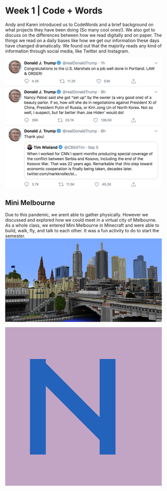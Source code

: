 # Week 1 | Code + Words
Andy and Karen introduced us to CodeWords and a brief background on what projects they have been doing (So many cool ones!). We also got to discuss on the differences between how we read digitally and on paper. The things we read on a daily bases like how we get our information these days have changed dramatically. We found out that the majority reads any kind of information through social media, like Twitter and Instagram. 

<img src="donaldtrumptweet.JPG" width="600">

## Mini Melbourne
Due to this pandemic, we arent able to gather physically. However we discussed and explored how we could meet in a virtual city of Melbourne. As a whole class, we entered Mini Melbourne in Minecraft and were able to build, walk, fly, and talk to each other. It was a fun activity to do to start the semester. 
<img src="mindcraftmelbourne.png">









<img src="initial N.JPG" width="600">
